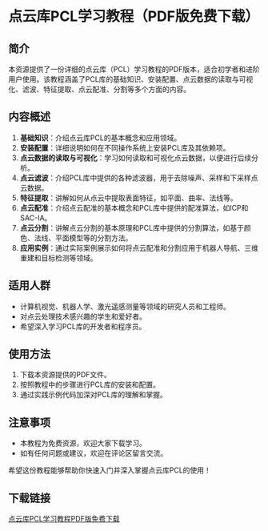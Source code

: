 # 点云库PCL学习教程（PDF版免费下载）

## 简介
本资源提供了一份详细的点云库（PCL）学习教程的PDF版本，适合初学者和进阶用户使用。该教程涵盖了PCL库的基础知识、安装配置、点云数据的读取与可视化、滤波、特征提取、点云配准、分割等多个方面的内容。

## 内容概述
1. **基础知识**：介绍点云库PCL的基本概念和应用领域。
2. **安装配置**：详细说明如何在不同操作系统上安装PCL库及其依赖项。
3. **点云数据的读取与可视化**：学习如何读取和可视化点云数据，以便进行后续分析。
4. **点云滤波**：介绍PCL库中提供的各种滤波器，用于去除噪声、采样和下采样点云数据。
5. **特征提取**：讲解如何从点云中提取表面特征，如平面、曲率、法线等。
6. **点云配准**：介绍点云配准的基本概念和PCL库中提供的配准算法，如ICP和SAC-IA。
7. **点云分割**：讲解点云分割的基本原理和PCL库中提供的分割算法，如基于颜色、法线、平面模型等的分割方法。
8. **应用实例**：通过实际案例展示如何将点云配准和分割应用于机器人导航、三维重建和目标检测等领域。

## 适用人群
- 计算机视觉、机器人学、激光遥感测量等领域的研究人员和工程师。
- 对点云处理技术感兴趣的学生和爱好者。
- 希望深入学习PCL库的开发者和程序员。

## 使用方法
1. 下载本资源提供的PDF文件。
2. 按照教程中的步骤进行PCL库的安装和配置。
3. 通过实践示例代码加深对PCL库的理解和掌握。

## 注意事项
- 本教程为免费资源，欢迎大家下载学习。
- 如有任何问题或建议，欢迎在评论区留言交流。

希望这份教程能够帮助你快速入门并深入掌握点云库PCL的使用！

## 下载链接

[点云库PCL学习教程PDF版免费下载](https://pan.quark.cn/s/6f35162b3b25)